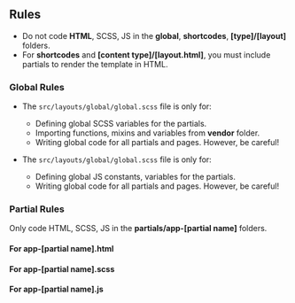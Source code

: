 

## Rules

* Do not code **HTML**, SCSS, JS in the **global**, **shortcodes**, **[type]/[layout]** folders.
* For **shortcodes** and **[content type]/[layout.html]**, you must include partials to render the template in HTML.

### Global Rules
* The `src/layouts/global/global.scss` file is only for:
  * Defining global SCSS variables for the partials.
  * Importing functions, mixins and variables from **vendor** folder.
  * Writing global code for all partials and pages. However, be careful!

* The `src/layouts/global/global.scss` file is only for:
  * Defining global JS constants, variables for the partials.
  * Writing global code for all partials and pages. However, be careful!

### Partial Rules
Only code HTML, SCSS, JS in the **partials/app-[partial name]** folders.

#### For **app-[partial name].html**
#### For **app-[partial name].scss**
#### For **app-[partial name].js**
